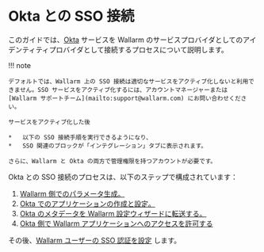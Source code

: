 # Okta との SSO 接続

[doc-setup-sp]:                     setup-sp.ja.md
[doc-setup-idp]:                    setup-idp.ja.md    
[doc-metadata-transfer]:            metadata-transfer.ja.md
[doc-allow-access-to-wl]:           allow-access-to-wl.ja.md

[doc-user-sso-guide]:               ../../../../user-guides/use-sso.ja.md

[doc-employ-sso]:                   ../employ-user-auth.ja.md
[doc-disable-sso]:                  ../change-sso-provider.ja.md

[link-okta]:                        https://www.okta.com/

このガイドでは、[Okta][link-okta] サービスを Wallarm のサービスプロバイダとしてのアイデンティティプロバイダとして接続するプロセスについて説明します。

!!! note

    デフォルトでは、Wallarm 上の SSO 接続は適切なサービスをアクティブ化しないと利用できません。SSO サービスをアクティブ化するには、アカウントマネージャーまたは [Wallarm サポートチーム](mailto:support@wallarm.com) にお問い合わせください。
    
    サービスをアクティブ化した後
    
    *   以下の SSO 接続手順を実行できるようになり、
    *   SSO 関連のブロックが「インテグレーション」タブに表示されます。
    
    さらに、Wallarm と Okta の両方で管理権限を持つアカウントが必要です。

Okta との SSO 接続のプロセスは、以下のステップで構成されています：
1.  [Wallarm 側でのパラメータ生成。][doc-setup-sp]
2.  [Okta でのアプリケーションの作成と設定。][doc-setup-idp]
3.  [Okta のメタデータを Wallarm 設定ウィザードに転送する。][doc-metadata-transfer]
4.  [Okta 側で Wallarm アプリケーションへのアクセスを許可する][doc-allow-access-to-wl]

その後、[Wallarm ユーザーの SSO 認証を設定][doc-employ-sso] します。
